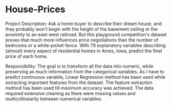 # House-Prices

Project Description: Ask a home buyer to describe their dream house, and they probably won't begin with the height of the basement ceiling or the proximity to an east-west railroad. But this playground competition's dataset proves that much more influences price negotiations than the number of bedrooms or a white-picket fence.
With 79 explanatory variables describing (almost) every aspect of residential homes in Ames, Iowa, predict the final price of each home.

Responsibility: The goal is to transform all the data into numeric, while preserving as much information from the categorical variables. As I have to predict continuous variable, Linear Regression method has been used while extracting important features from the dataset. The feature extraction method has been used till maximum accuracy was achieved. The data required extensive cleaning as there were missing values and multicollinearity between numerical variables.

